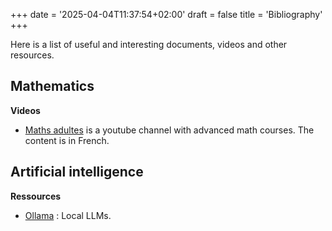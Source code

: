 +++
date = '2025-04-04T11:37:54+02:00'
draft = false
title = 'Bibliography'
+++

Here is a list of useful and interesting documents, videos and other resources. 

## Mathematics

**Videos**

- [Maths adultes](https://www.youtube.com/@MathsAdultes) is a youtube channel with advanced math courses. The content is in French.


## Artificial intelligence


**Ressources**

- [Ollama](https://ollama.com/) : Local LLMs.


